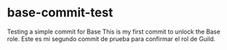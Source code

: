 # base-commit-test
Testing a simple commit for Base
This is my first commit to unlock the Base role.
Este es mi segundo commit de prueba para confirmar el rol de Guild.
